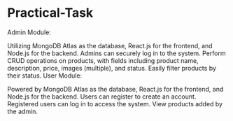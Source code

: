 # Practical-Task


Admin Module:

Utilizing MongoDB Atlas as the database, React.js for the frontend, and Node.js for the backend.
Admins can securely log in to the system.
Perform CRUD operations on products, with fields including product name, description, price, images (multiple), and status.
Easily filter products by their status.
User Module:

Powered by MongoDB Atlas as the database, React.js for the frontend, and Node.js for the backend.
Users can register to create an account.
Registered users can log in to access the system.
View products added by the admin.
